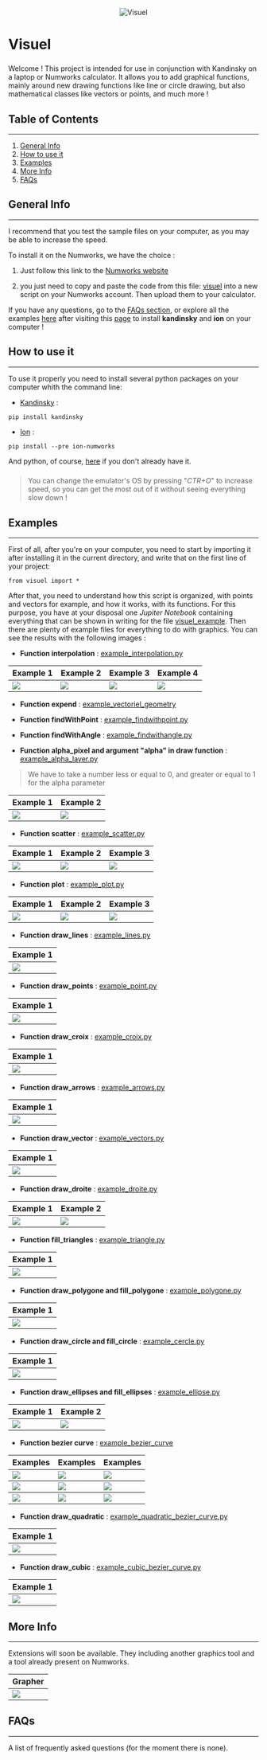 <p align="center" width="100%">
<img src=".\pictures\logo\logo_visuel.png" alt="Visuel">
</p>

# Visuel

###
Welcome ! This project is intended for use in conjunction with Kandinsky on a laptop or Numworks calculator. It allows you to add graphical functions, mainly around new drawing functions like line or circle drawing, but also mathematical classes like vectors or points, and much more !

## Table of Contents
***
1. [General Info](#general-info)
2. [How to use it](#how-to-use-it)
3. [Examples](#examples)
4. [More Info](#more-info)
5. [FAQs](#faqs)

## General Info
***
I recommend that you test the sample files on your computer, as you may be able to increase the speed.

To install it on the Numworks, we have the choice :  
1. Just follow this link to the [Numworks website](https://my.numworks.com/python/archange/visuel)  

2. you just need to copy and paste the code from this file: [visuel](visuel.py) into a new script on your Numworks account. Then upload them to your calculator. 

If you have any questions, go to the [FAQs section](#faqs), or explore all the examples [here](#examples) after visiting this [page](#how-to-use-it) to install **kandinsky** and **ion** on your computer !  

## How to use it
***
To use it properly you need to install several python packages on your computer whith the command line:

* [Kandinsky](https://github.com/ZetaMap/Kandinsky-Numworks) :  
```
pip install kandinsky
```

* [Ion](https://github.com/ZetaMap/Ion-numworks) :  
```
pip install --pre ion-numworks
```

And python, of course, [here](https://www.python.org/downloads/) if you don't already have it.
###
>You can change the emulator's OS by pressing "_CTR+O_" to increase speed, so you can get the most out of it without seeing everything slow down !

## Examples
***
First of all, after you're on your computer, you need to start by importing it after installing it in the current directory, and write that on the first line of your project:
```
from visuel import *
``` 
After that, you need to understand how this script is organized, with points and vectors for example, and how it works, with its functions. For this purpose, you have at your disposal one *Jupiter Notebook* containing everything that can be shown in writing for the file [visuel_example](visuel_example.ipynb). Then there are plenty of example files for everything to do with graphics. You can see the results with the following images :

* **Function interpolation** : [example_interpolation.py](example_interpolation.py)  

<table>
    <thead>
        <tr>
            <th align="center">Example 1</th>
            <th align="center">Example 2</th>
            <th align="center">Example 3</th>
            <th align="center">Example 4</th>
        </tr>
    </thead>
    <tbody>
        <tr>
            <td> <img src=".\pictures\example_interpolate_1.png"> </td>
            <td> <img src=".\pictures\example_interpolate_2.png"> </td>
            <td> <img src=".\pictures\example_interpolate_3.png"> </td>
            <td> <img src=".\pictures\example_interpolate_4.png"> </td>
        </tr>
    </tbody>
</table>

* **Function expend** : [example_vectoriel_geometry](example_vectoriel_geometry.py)

* **Function findWithPoint** : [example_findwithpoint.py](example_findwithpoint.py)  

* **Function findWithAngle** : [example_findwithangle.py](example_findwithangle.py)  


* **Function alpha_pixel and argument "alpha" in draw function** : [example_alpha_layer.py](example_alpha_layer.py)

> We have to take a number less or equal to 0, and greater or equal to 1 for the alpha parameter

<table>
    <thead>
        <tr>
            <th align="center">Example 1</th>
            <th align="center">Example 2</th>
        </tr>
    </thead>
    <tbody>
        <tr>
            <td> <img src=".\pictures\example_alpha_layer_1.png"> </td>
            <td> <img src=".\pictures\example_alpha_layer_2.png"> </td>
        </tr>
    </tbody>
</table>

* **Function scatter** : [example_scatter.py](example_scatter.py)

<table>
    <thead>
        <tr>
            <th align="center">Example 1</th>
            <th align="center">Example 2</th>
            <th align="center">Example 3</th>
        </tr>
    </thead>
    <tbody>
        <tr>
            <td> <img src=".\pictures\example_scatter_1.png"> </td>
            <td> <img src=".\pictures\example_scatter_2.png"> </td>
            <td> <img src=".\pictures\example_scatter_3.png"> </td>
        </tr>
    </tbody>
</table>

* **Function plot** : [example_plot.py](example_plot.py)

<table>
    <thead>
        <tr>
            <th align="center">Example 1</th>
            <th align="center">Example 2</th>
            <th align="center">Example 3</th>
        </tr>
    </thead>
    <tbody>
        <tr>
            <td> <img src=".\pictures\example_plot_1.png"> </td>
            <td> <img src=".\pictures\example_plot_2.png"> </td>
            <td> <img src=".\pictures\example_plot_3.png"> </td>
        </tr>
    </tbody>
</table>

* **Function draw_lines** : [example_lines.py](example_lines.py)

<table>
    <thead>
        <tr>
            <th align="center">Example 1</th>
        </tr>
    </thead>
    <tbody>
        <tr>
            <td> <img src=".\pictures\example_lines.png"> </td>
        </tr>
    </tbody>
</table>

* **Function draw_points** : [example_point.py](example_point.py)

<table>
    <thead>
        <tr>
            <th align="center">Example 1</th>
        </tr>
    </thead>
    <tbody>
        <tr>
            <td> <img src=".\pictures\example_points.png"> </td>
        </tr>
    </tbody>
</table>

* **Function draw_croix** : [example_croix.py](example_croix.py)

<table>
    <thead>
        <tr>
            <th align="center">Example 1</th>
        </tr>
    </thead>
    <tbody>
        <tr>
            <td> <img src=".\pictures\example_croix.png"> </td>
        </tr>
    </tbody>
</table>

* **Function draw_arrows** : [example_arrows.py](example_arrows.py)

<table>
    <thead>
        <tr>
            <th align="center">Example 1</th>
        </tr>
    </thead>
    <tbody>
        <tr>
            <td> <img src=".\pictures\example_arrows.png"> </td>
        </tr>
    </tbody>
</table>

* **Function draw_vector** : [example_vectors.py](example_vectors.py)

<table>
    <thead>
        <tr>
            <th align="center">Example 1</th>
        </tr>
    </thead>
    <tbody>
        <tr>
            <td> <img src=".\pictures\example_vectors.png"> </td>
        </tr>
    </tbody>
</table>

* **Function draw_droite** : [example_droite.py](example_droite.py)

<table>
    <thead>
        <tr>
            <th align="center">Example 1</th>
            <th align="center">Example 2</th>
        </tr>
    </thead>
    <tbody>
        <tr>
            <td> <img src=".\pictures\example_droite_1.png"> </td>
            <td> <img src=".\pictures\example_droite_2.png"> </td>
        </tr>
    </tbody>
</table>

* **Function fill_triangles** : [example_triangle.py](example_triangle.py)

<table>
    <thead>
        <tr>
            <th align="center">Example 1</th>
        </tr>
    </thead>
    <tbody>
        <tr>
            <td> <img src=".\pictures\example_triangles.png"> </td>
        </tr>
    </tbody>
</table>

* **Function draw_polygone and fill_polygone** : [example_polygone.py](example_polygone.py)

<table>
    <thead>
        <tr>
            <th align="center">Example 1</th>
        </tr>
    </thead>
    <tbody>
        <tr>
            <td> <img src=".\pictures\example_polygones.png"> </td>
        </tr>
    </tbody>
</table>

* **Function draw_circle and fill_circle** : [example_cercle.py](example_cercle.py)

<table>
    <thead>
        <tr>
            <th align="center">Example 1</th>
        </tr>
    </thead>
    <tbody>
        <tr>
            <td> <img src=".\pictures\example_cercle.png"> </td>
        </tr>
    </tbody>
</table>


* **Function draw_ellipses and fill_ellipses** : [example_ellipse.py](example_ellipse.py)

<table>
    <thead>
        <tr>
            <th align="center">Example 1</th>
            <th align="center">Example 2</th>
        </tr>
    </thead>
    <tbody>
        <tr>
            <td> <img src=".\pictures\example_ellipses_1.png"> </td>
            <td> <img src=".\pictures\example_ellipses_2.png"> </td>
        </tr>
    </tbody>
</table>

* **Function bezier curve** : [example_bezier_curve](example_bezier_curve.py)

<table>
    <thead>
        <tr>
            <th align="center">Examples</th>
            <th align="center">Examples</th>
            <th align="center">Examples</th>
        </tr>
    </thead>
    <tbody>
        <tr>
            <td> <img src=".\pictures\example_bezier_N_curve.png"> </td>
            <td> <img src=".\pictures\example_bezier_curve_2.png"> </td>
            <td> <img src=".\pictures\example_bezier_curve_3.png"> </td>
        </tr>
    </tbody>
    <tbody>
        <tr>
            <td> <img src=".\pictures\example_bezier_curve_4.png"> </td>
            <td> <img src=".\pictures\example_bezier_curve_5.png"> </td>
            <td> <img src=".\pictures\example_bezier_curve_6.png"> </td>
        </tr>
    </tbody>
    <tbody>
        <tr>
            <td> <img src=".\pictures\example_bezier_curve_7.png"> </td>
            <td> <img src=".\pictures\example_bezier_curve_8.png"> </td>
            <td> <img src=".\pictures\example_bezier_curve_9.png"> </td>
        </tr>
    </tbody>
</table>

* **Function draw_quadratic** : [example_quadratic_bezier_curve.py](example_quadratic_bezier_curve.py)

<table>
    <thead>
        <tr>
            <th align="center">Example 1</th>
        </tr>
    </thead>
    <tbody>
        <tr>
            <td> <img src=".\pictures\example_bezier_quadratic_curve.png"> </td>
        </tr>
    </tbody>
</table>

* **Function draw_cubic** : [example_cubic_bezier_curve.py](example_cubic_bezier_curve.py)

<table>
    <thead>
        <tr>
            <th align="center">Example 1</th>
        </tr>
    </thead>
    <tbody>
        <tr>
            <td> <img src=".\pictures\example_bezier_cubic_curve.png"> </td>
        </tr>
    </tbody>
</table>

## More Info
***
Extensions will soon be available. They including another graphics tool and a tool already present on Numworks.

<table>
    <thead>
        <tr>
            <th align="center">Grapher</th>
        </tr>
    </thead>
    <tbody>
        <tr>
            <td> <img src=".\pictures\grapher_pictures\example_1.png"> </td>
        </tr>
    </tbody>
</table>

## FAQs
***
A list of frequently asked questions (for the moment there is none).
